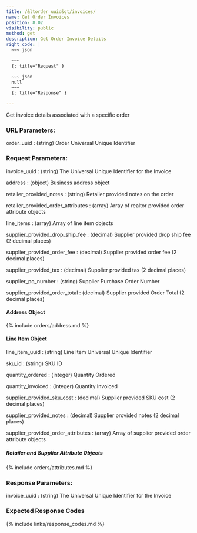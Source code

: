 ```yaml
---
title: /&ltorder_uuid&gt/invoices/
name: Get Order Invoices
position: 8.02
visibility: public
method: get
description: Get Order Invoice Details
right_code: |
  ~~~ json

  ~~~
  {: title="Request" }

  ~~~ json
  null
  ~~~
  {: title="Response" }

---
```

Get invoice details associated with a specific order

### URL Parameters:

order_uuid
: (string) Order Universal Unique Identifier


### Request Parameters:

invoice_uuid
: (string) The Universal Unique Identifier for the Invoice

address
: (object) Business address object

retailer_provided_notes
: (string) Retailer provided notes on the order

retailer_provided_order_attributes
: (array) Array of realtor provided order attribute objects

line_items
: (array) Array of line item objects

supplier_provided_drop_ship_fee
: (decimal) Supplier provided drop ship fee (2 decimal places)

supplier_provided_order_fee
: (decimal) Supplier provided order fee (2 decimal places)

supplier_provided_tax
: (decimal) Supplier provided tax (2 decimal places)

supplier_po_number
: (string) Supplier Purchase Order Number

supplier_provided_order_total
: (decimal) Supplier provided Order Total (2 decimal places)

#### Address Object

{% include orders/address.md %}

#### Line Item Object

line_item_uuid
: (string) Line Item Universal Unique Identifier

sku_id
: (string) SKU ID

quantity_ordered
: (integer) Quantity Ordered

quantity_invoiced
: (integer) Quantity Invoiced

supplier_provided_sku_cost
: (decimal) Supplier provided SKU cost (2 decimal places)

supplier_provided_notes
: (decimal) Supplier provided notes (2 decimal places)

supplier_provided_order_attributes
: (array) Array of supplier provided order attribute objects

##### Retailer and Supplier Attribute Objects

{% include orders/attributes.md %}

### Response Parameters:

invoice_uuid
: (string) The Universal Unique Identifier for the Invoice

### Expected Response Codes

{% include links/response_codes.md %}
